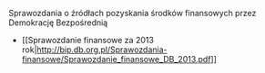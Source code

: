 Sprawozdania o źródłach pozyskania środków finansowych przez Demokrację Bezpośrednią

* [[Sprawozdanie finansowe za 2013 rok|http://bip.db.org.pl/Sprawozdania-finansowe/Sprawozdanie_finansowe_DB_2013.pdf]]

